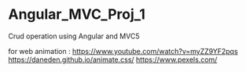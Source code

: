 # Angular_MVC_Proj_1
Crud operation using Angular and MVC5

 for web animation : https://www.youtube.com/watch?v=myZZ9YF2pqs 
 https://daneden.github.io/animate.css/
 https://www.pexels.com/

